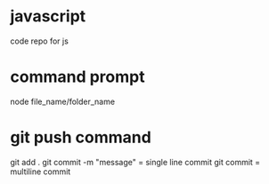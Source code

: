 # javascript
code repo for js 

# command prompt
node file_name/folder_name


# git push command 

git add .
git commit -m "message" = single line commit
git commit   = multiline commit  

